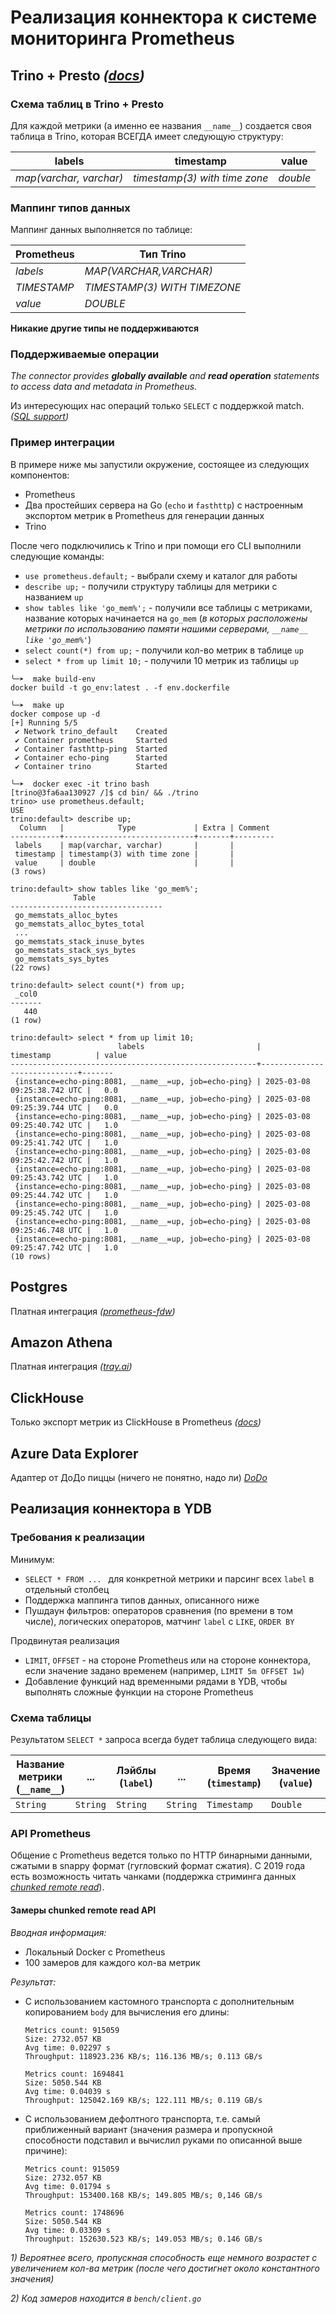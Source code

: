 # Реализация коннектора к системе мониторинга Prometheus

## Trino + Presto _([docs](https://trino.io/docs/current/connector/prometheus.html#prometheus-connector))_

### Схема таблиц в Trino + Presto

Для каждой метрики (а именно ее названия `__name__`) создается своя таблица в Trino, которая ВСЕГДА имеет следующую структуру:

| labels                   | timestamp                     | value    |
|--------------------------|-------------------------------|----------|
| _map(varchar, varchar)_  | _timestamp(3) with time zone_ | _double_ |

### Маппинг типов данных

Маппинг данных выполняется по таблице:

| Prometheus          | Тип Trino                    |
|---------------------|------------------------------|
| _labels_            | _MAP(VARCHAR,VARCHAR)_       |
| _TIMESTAMP_         | _TIMESTAMP(3) WITH TIMEZONE_ |
| _value_             | _DOUBLE_                     |

**Никакие другие типы не поддерживаются**

### Поддерживаемые операции

_The connector provides **globally available** and **read operation** statements to access data and metadata in Prometheus._

Из интересующих нас операций только `SELECT` с поддержкой match. _([SQL support](https://trino.io/docs/current/connector/prometheus.html#sql-support))_

### Пример интеграции

В примере ниже мы запустили окружение, состоящее из следующих компонентов:

- Prometheus
- Два простейших сервера на Go (`echo` и `fasthttp`) с настроенным экспортом метрик в Prometheus для генерации данных
- Trino

После чего подключились к Trino и при помощи его CLI выполнили следующие команды:

- `use prometheus.default;` - выбрали схему и каталог для работы
- `describe up;` - получили структуру таблицы для метрики с названием `up`
- `show tables like 'go_mem%';` - получили все таблицы с метриками, название которых начинается на `go_mem` (_в которых расположены метрики по использованию памяти нашими серверами, `__name__ like 'go_mem%'`_)
- `select count(*) from up;` - получили кол-во метрик в таблице `up`
- `select * from up limit 10;` - получили 10 метрик из таблицы `up`

```shell
╰─➤  make build-env
docker build -t go_env:latest . -f env.dockerfile

╰─➤  make up 
docker compose up -d
[+] Running 5/5
 ✔ Network trino_default    Created
 ✔ Container prometheus     Started
 ✔ Container fasthttp-ping  Started
 ✔ Container echo-ping      Started
 ✔ Container trino          Started

╰─➤  docker exec -it trino bash
[trino@3fa6aa130927 /]$ cd bin/ && ./trino
trino> use prometheus.default;
USE
trino:default> describe up;
  Column   |            Type             | Extra | Comment 
-----------+-----------------------------+-------+---------
 labels    | map(varchar, varchar)       |       |         
 timestamp | timestamp(3) with time zone |       |         
 value     | double                      |       |         
(3 rows)

trino:default> show tables like 'go_mem%';
              Table               
----------------------------------
 go_memstats_alloc_bytes          
 go_memstats_alloc_bytes_total     
 ...       
 go_memstats_stack_inuse_bytes    
 go_memstats_stack_sys_bytes      
 go_memstats_sys_bytes            
(22 rows)

trino:default> select count(*) from up;
 _col0 
-------
   440 
(1 row)

trino:default> select * from up limit 10;
                        labels                         |          timestamp          | value 
-------------------------------------------------------+-----------------------------+-------
 {instance=echo-ping:8081, __name__=up, job=echo-ping} | 2025-03-08 09:25:38.742 UTC |   0.0 
 {instance=echo-ping:8081, __name__=up, job=echo-ping} | 2025-03-08 09:25:39.744 UTC |   0.0 
 {instance=echo-ping:8081, __name__=up, job=echo-ping} | 2025-03-08 09:25:40.742 UTC |   1.0 
 {instance=echo-ping:8081, __name__=up, job=echo-ping} | 2025-03-08 09:25:41.742 UTC |   1.0 
 {instance=echo-ping:8081, __name__=up, job=echo-ping} | 2025-03-08 09:25:42.742 UTC |   1.0 
 {instance=echo-ping:8081, __name__=up, job=echo-ping} | 2025-03-08 09:25:43.742 UTC |   1.0 
 {instance=echo-ping:8081, __name__=up, job=echo-ping} | 2025-03-08 09:25:44.742 UTC |   1.0 
 {instance=echo-ping:8081, __name__=up, job=echo-ping} | 2025-03-08 09:25:45.742 UTC |   1.0 
 {instance=echo-ping:8081, __name__=up, job=echo-ping} | 2025-03-08 09:25:46.748 UTC |   1.0 
 {instance=echo-ping:8081, __name__=up, job=echo-ping} | 2025-03-08 09:25:47.742 UTC |   1.0 
(10 rows)
```

## Postgres

Платная интеграция _([prometheus-fdw](https://tembo.io/blog/monitoring-with-prometheus-fdw))_

## Amazon Athena

Платная интеграция _([tray.ai](https://tray.ai/connectors/amazon-athena-prometheus-integrations))_

## ClickHouse

Только экспорт метрик из ClickHouse в Prometheus _([docs](https://clickhouse.com/docs/integrations/prometheus))_

## Azure Data Explorer

Адаптер от ДоДо пиццы (ничего не понятно, надо ли) _[DoDo](https://github.com/dodopizza/Prometheus-AzureDataExplorer?tab=readme-ov-file)_

## Реализация коннектора в YDB

### Требования к реализации

Минимум:
- `SELECT * FROM ... ` для конкретной метрики и парсинг всех `label` в отдельный столбец
- Поддержка маппинга типов данных, описанного ниже
- Пушдаун фильтров: операторов сравнения (по времени в том числе), логических операторов, матчинг `label` с `LIKE`, `ORDER BY`

Продвинутая реализация
- `LIMIT`, `OFFSET` - на стороне Prometheus или на стороне коннектора, если значение задано временем (например, `LIMIT 5m OFFSET 1w`)
- Добавление функций над временными рядами в YDB, чтобы выполнять сложные функции на стороне Prometheus

### Схема таблицы

Результатом `SELECT *` запроса всегда будет таблица следующего вида:

| Название метрики (`__name__`) | ...      | Лэйблы (`label`) | ...      | Время (`timestamp`) | Значение (`value`) |
|-------------------------------|----------|------------------|----------|---------------------|--------------------|
| `String`                      | `String` | `String`         | `String` | `Timestamp`         | `Double`           |

### API Prometheus

Общение с Prometheus ведется только по HTTP бинарными данными, сжатыми в snappy формат (гугловский формат сжатия).
С 2019 года есть возможность читать чанками (поддержка стриминга данных _[chunked remote read](https://prometheus.io/blog/2019/10/10/remote-read-meets-streaming/)_).

#### Замеры chunked remote read API

_Вводная информация:_
- Локальный Docker с Prometheus
- 100 замеров для каждого кол-ва метрик

_Результат:_

- С использованием кастомного транспорта с дополнительным копированием `body` для вычисления его длины:
    ```
    Metrics count: 915059
    Size: 2732.057 KB
    Avg time: 0.02297 s
    Throughput: 118923.236 KB/s; 116.136 MB/s; 0.113 GB/s
    ```
    ```
    Metrics count: 1694841
    Size: 5050.544 KB
    Avg time: 0.04039 s
    Throughput: 125042.169 KB/s; 122.111 MB/s; 0.119 GB/s
    ```

- С использованием дефолтного транспорта, т.е. самый приближенный вариант (значения размера и пропускной способности подставил и вычислил руками по описанной выше причине):
    ```
    Metrics count: 915059
    Size: 2732.057 KB
    Avg time: 0.01794 s
    Throughput: 153400.168 KB/s; 149.805 MB/s; 0,146 GB/s
    ```

    ```
    Metrics count: 1748696
    Size: 5050.544 KB
    Avg time: 0.03309 s
    Throughput: 152630.523 KB/s; 149.053 MB/s; 0.146 GB/s
   ```

_1) Вероятнее всего, пропускная способность еще немного возрастет с увеличением кол-ва метрик (после чего достигнет около константного значения)_

_2) Код замеров находится в `bench/client.go`_